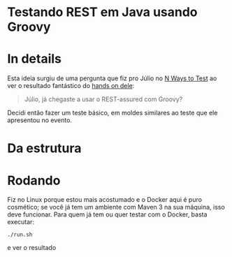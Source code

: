 # Testando REST em Java usando Groovy

# In details

Esta ideia surgiu de uma pergunta que fiz pro Júlio no [N Ways to Test](http://www.meetup.com/N-Ways-to-Test/) ao ver o resultado fantástico do [hands on dele](https://goo.gl/ClkJve):

> Júlio, já chegaste a usar o REST-assured com Groovy?

Decidi então fazer um teste básico, em moldes similares ao teste que ele apresentou no evento.

# Da estrutura

# Rodando

Fiz no Linux porque estou mais acostumado e o Docker aqui é puro cosmético; se você já tem um ambiente com Maven 3 na sua máquina, isso deve funcionar. Para quem já tem ou quer testar com o Docker, basta executar:

```shell
./run.sh
```
e ver o resultado
